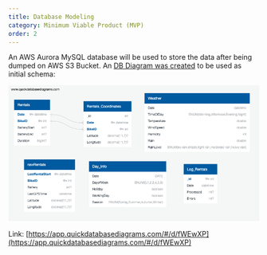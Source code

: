 ```yaml
---
title: Database Modeling
category: Minimum Viable Product (MVP)
order: 2
---
```


An AWS Aurora MySQL database will be used to store the data after being dumped on AWS S3 Bucket. An [DB Diagram was created](https://www.quickdatabasediagrams.com/) to be used as initial schema:

![Database Model](https://github.com/pessini/moby-bikes/blob/0ac9ebcf8d70e38494175b8eaef9ced2ad1685c3/docs/images/DBDataModel.png?raw=true)


Link: [https://app.quickdatabasediagrams.com/#/d/fWEwXP](https://app.quickdatabasediagrams.com/#/d/fWEwXP)
